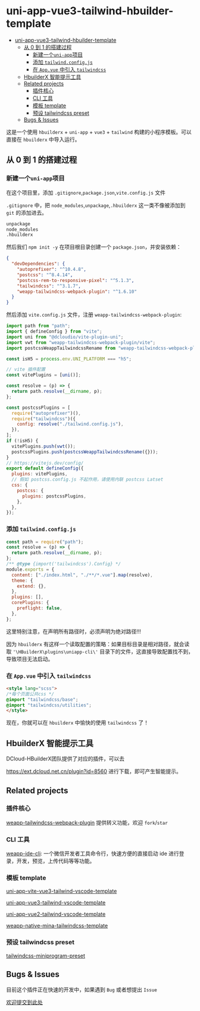 # uni-app-vue3-tailwind-hbuilder-template

- [uni-app-vue3-tailwind-hbuilder-template](#uni-app-vue3-tailwind-hbuilder-template)
  - [从 0 到 1 的搭建过程](#从-0-到-1-的搭建过程)
    - [新建一个`uni-app`项目](#新建一个uni-app项目)
    - [添加 `tailwind.config.js`](#添加-tailwindconfigjs)
    - [在 `App.vue` 中引入 `tailwindcss`](#在-appvue-中引入-tailwindcss)
  - [HbuilderX 智能提示工具](#hbuilderx-智能提示工具)
  - [Related projects](#related-projects)
    - [插件核心](#插件核心)
    - [CLI 工具](#cli-工具)
    - [模板 template](#模板-template)
    - [预设 tailwindcss preset](#预设-tailwindcss-preset)
  - [Bugs & Issues](#bugs--issues)

这是一个使用 `hbuilderx` + `uni-app` + `vue3` + `tailwind` 构建的小程序模板。可以直接在 `hbuilderx` 中导入运行。

## 从 0 到 1 的搭建过程

### 新建一个`uni-app`项目

在这个项目里，添加 `.gitignore`,`package.json`,`vite.config.js` 文件

`.gitignore` 中，把 `node_modules`,`unpackage`,`.hbuilderx` 这一类不像被添加到 `git` 的添加进去。
```txt
unpackage
node_modules
.hbuilderx
```

然后我们 `npm init -y` 在项目根目录创建一个 `package.json`，并安装依赖：

```json
{
  "devDependencies": {
    "autoprefixer": "^10.4.8",
    "postcss": "^8.4.14",
    "postcss-rem-to-responsive-pixel": "^5.1.3",
    "tailwindcss": "^3.1.7",
    "weapp-tailwindcss-webpack-plugin": "^1.6.10"
  }
}

```

然后添加 `vite.config.js` 文件，注册 `weapp-tailwindcss-webpack-plugin`:

```js
import path from "path";
import { defineConfig } from "vite";
import uni from "@dcloudio/vite-plugin-uni";
import vwt from "weapp-tailwindcss-webpack-plugin/vite";
import postcssWeappTailwindcssRename from "weapp-tailwindcss-webpack-plugin/postcss";

const isH5 = process.env.UNI_PLATFORM === "h5";

// vite 插件配置
const vitePlugins = [uni()];

const resolve = (p) => {
  return path.resolve(__dirname, p);
};

const postcssPlugins = [
  require("autoprefixer")(),
  require("tailwindcss")({
    config: resolve("./tailwind.config.js"),
  }),
];
if (!isH5) {
  vitePlugins.push(vwt());
  postcssPlugins.push(postcssWeappTailwindcssRename({}));
}
// https://vitejs.dev/config/
export default defineConfig({
  plugins: vitePlugins,
  // 假如 postcss.config.js 不起作用，请使用内联 postcss Latset
  css: {
    postcss: {
      plugins: postcssPlugins,
    },
  },
});
```


### 添加 `tailwind.config.js`

```js
const path = require("path");
const resolve = (p) => {
  return path.resolve(__dirname, p);
};
/** @type {import('tailwindcss').Config} */
module.exports = {
  content: ["./index.html", "./**/*.vue"].map(resolve),
  theme: {
    extend: {},
  },
  plugins: [],
  corePlugins: {
    preflight: false,
  },
};
```

这里特别注意，在声明所有路径时，必须声明为绝对路径!!!

因为 `hbuilderx` 有这样一个读取配置的策略：如果目标目录是相对路径，就会读取 `'\HBuilderX\plugins\uniapp-cli\'` 目录下的文件，这直接导致配置找不到，导致项目无法启动。


### 在 `App.vue` 中引入 `tailwindcss`

```html
<style lang="scss">
/*每个页面公共css */
@import "tailwindcss/base";
@import "tailwindcss/utilities";
</style>
```

现在，你就可以在 `hbuilderx` 中愉快的使用 `tailwindcss` 了！

## HbuilderX 智能提示工具

DCloud-HBuilderX团队提供了对应的插件，可以去 

https://ext.dcloud.net.cn/plugin?id=8560 进行下载，即可产生智能提示。

## Related projects

### 插件核心

[weapp-tailwindcss-webpack-plugin](https://github.com/sonofmagic/weapp-tailwindcss-webpack-plugin) 提供转义功能，欢迎 `fork`/`star`

### CLI 工具

[weapp-ide-cli](https://github.com/sonofmagic/utils/tree/main/packages/weapp-ide-cli): 一个微信开发者工具命令行，快速方便的直接启动 ide 进行登录，开发，预览，上传代码等等功能。

### 模板 template

[uni-app-vite-vue3-tailwind-vscode-template](https://github.com/sonofmagic/uni-app-vite-vue3-tailwind-vscode-template)

[uni-app-vue3-tailwind-vscode-template](https://github.com/sonofmagic/uni-app-vue3-tailwind-vscode-template)

[uni-app-vue2-tailwind-vscode-template](https://github.com/sonofmagic/uni-app-vue2-tailwind-vscode-template)

[weapp-native-mina-tailwindcss-template](https://github.com/sonofmagic/weapp-native-mina-tailwindcss-template)

### 预设 tailwindcss preset

[tailwindcss-miniprogram-preset](https://github.com/sonofmagic/tailwindcss-miniprogram-preset)

## Bugs & Issues

目前这个插件正在快速的开发中，如果遇到 `Bug` 或者想提出 `Issue`

[欢迎提交到此处](https://github.com/sonofmagic/weapp-tailwindcss-webpack-plugin/issues)